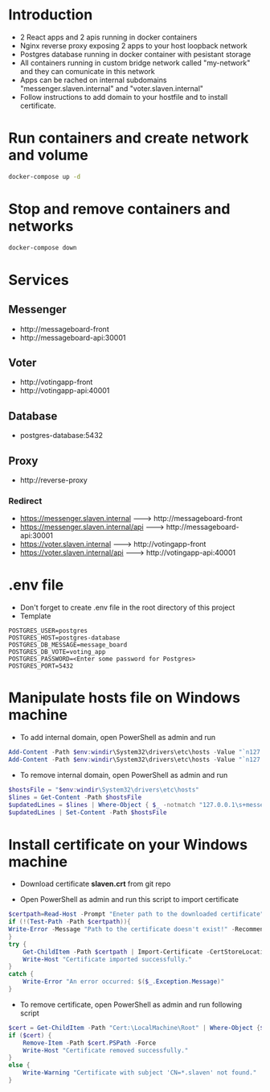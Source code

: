# Introduction
- 2 React apps and 2 apis running in docker containers
- Nginx reverse proxy exposing 2 apps to your host loopback network
- Postgres database running in docker container with pesistant storage
- All containers running in custom bridge network called "my-network" and they can comunicate in this network
- Apps can be rached on internal subdomains "messenger.slaven.internal" and "voter.slaven.internal"
- Follow instructions to add domain to your hostfile and to install certificate.

# Run containers and create network and volume

```bash
docker-compose up -d
```

# Stop and remove containers and networks

```bash
docker-compose down 
```

# Services

## Messenger
- http://messageboard-front
- http://messageboard-api:30001

## Voter
- http://votingapp-front
- http://votingapp-api:40001

## Database
- postgres-database:5432

## Proxy
- http://reverse-proxy

### Redirect

- https://messenger.slaven.internal ---> http://messageboard-front
- https://messenger.slaven.internal/api ---> http://messageboard-api:30001
- https://voter.slaven.internal ---> http://votingapp-front
- https://voter.slaven.internal/api ---> http://votingapp-api:40001

# .env file

- Don't forget to create .env file in the root directory of this project
- Template

```
POSTGRES_USER=postgres
POSTGRES_HOST=postgres-database
POSTGRES_DB_MESSAGE=message_board
POSTGRES_DB_VOTE=voting_app
POSTGRES_PASSWORD=<Enter some password for Postgres>
POSTGRES_PORT=5432
```

# Manipulate hosts file on Windows machine

- To add internal domain, open PowerShell as admin and run

```Powershell
Add-Content -Path $env:windir\System32\drivers\etc\hosts -Value "`n127.0.0.1`tmessenger.slaven.internal" -Force
Add-Content -Path $env:windir\System32\drivers\etc\hosts -Value "`n127.0.0.1`tvoter.slaven.internal"
```

- To remove internal domain, open PowerShell as admin and run

```Powershell
$hostsFile = "$env:windir\System32\drivers\etc\hosts"
$lines = Get-Content -Path $hostsFile
$updatedLines = $lines | Where-Object { $_ -notmatch "127.0.0.1\s+messenger.slaven.internal" -and $_ -notmatch "127.0.0.1\s+voter.slaven.internal" }
$updatedLines | Set-Content -Path $hostsFile
```

# Install certificate on your Windows machine

- Download certificate **slaven.crt** from git repo

- Open PowerShell as admin and run this script to import certificate
```PowerShell
$certpath=Read-Host -Prompt "Eneter path to the downloaded certificate"
if (!(Test-Path -Path $certpath)){
Write-Error -Message "Path to the certificate doesn't exist!" -RecommendedAction "Run script again and enter new path!"
}
try {
    Get-ChildItem -Path $certpath | Import-Certificate -CertStoreLocation Cert:\LocalMachine\Root
    Write-Host "Certificate imported successfully."
}
catch {
    Write-Error "An error occurred: $($_.Exception.Message)"
}
```

- To remove certificate, open PowerShell as admin and run following script
```Powershell
$cert = Get-ChildItem -Path "Cert:\LocalMachine\Root" | Where-Object {$_.Subject -like "*CN=*.slaven*"}
if ($cert) {
	Remove-Item -Path $cert.PSPath -Force
	Write-Host "Certificate removed successfully."
}
else {
	Write-Warning "Certificate with subject 'CN=*.slaven' not found."
}
``` 


